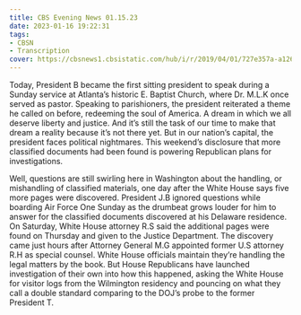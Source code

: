```yaml
---
title: CBS Evening News 01.15.23
date: 2023-01-16 19:22:31
tags:
- CBSN
- Transcription
cover: https://cbsnews1.cbsistatic.com/hub/i/r/2019/04/01/727e357a-a126-4138-a2c5-4d3222669d57/thumbnail/640x360/3ff2761028dc5c65cc4f07acd54bcd5c/cbsn2-logo-1920x1080.jpg
---
```

Today, President B became the first sitting president to speak during a Sunday service at Atlanta’s historic E. Baptist Church, where Dr. M.L.K once served as pastor. Speaking to parishioners, the president reiterated a theme he called on before, redeeming the soul of America. A dream in which we all deserve liberty and justice. And it’s still the task of our time to make that dream a reality because it’s not there yet. But in our nation’s capital, the president faces political nightmares. This weekend’s disclosure that more classified documents had been found is powering Republican plans for investigations. 

Well, questions are still swirling here in Washington about the handling, or mishandling of classified materials, one day after the White House says five more pages were discovered. President J.B ignored questions while boarding Air Force One Sunday as the drumbeat grows louder for him to answer for the classified documents discovered at his Delaware residence. On Saturday, White House attorney R.S said the additional pages were found on Thursday and given to the Justice Department. The discovery came just hours after Attorney General M.G appointed former U.S attorney R.H as special counsel. White House officials maintain they’re handling the legal matters by the book. But House Republicans have launched investigation of their own into how this happened, asking the White House for visitor logs from the Wilmington residency and pouncing on what they call a double standard comparing to the DOJ’s probe to the former President T. 
